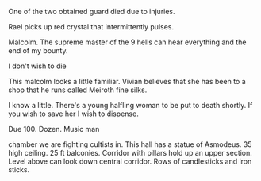 
One of the two obtained guard died due to injuries.

Rael picks up red crystal that intermittently pulses.

Malcolm.  The supreme master of the 9 hells can hear everything and the end of my bounty.  

I don't wish to die

This malcolm looks a little familiar. Vivian believes that she has been to a shop that he runs called Meiroth fine silks.

I know a little. There's a young halfling woman to be put to death shortly.  If you wish to save her I wish to dispense. 

Due 100. Dozen. Music man 

chamber we are fighting cultists in. This hall has a statue of Asmodeus.  35 high ceiling. 25 ft balconies.  Corridor with pillars hold up an upper section. Level above can look down central corridor.  Rows of candlesticks and iron sticks.